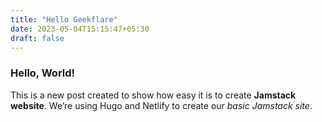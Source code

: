 ```yaml
---
title: "Hello Geekflare"
date: 2023-05-04T15:15:47+05:30
draft: false
---
```


### Hello, World!
This is a new post created to show how easy it is to create **Jamstack website**. We’re using Hugo and Netlify to create our *basic Jamstack site*.

